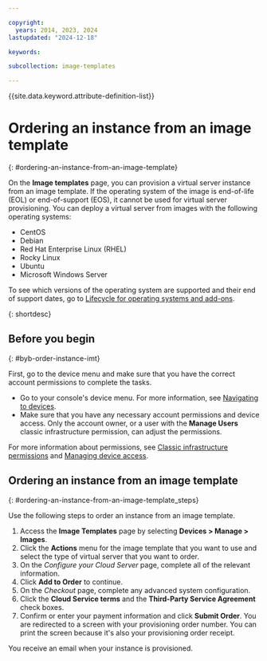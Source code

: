 ```yaml
---

copyright:
  years: 2014, 2023, 2024
lastupdated: "2024-12-18"

keywords:

subcollection: image-templates

---
```


{{site.data.keyword.attribute-definition-list}}


# Ordering an instance from an image template
{: #ordering-an-instance-from-an-image-template}

On the **Image templates** page, you can provision a virtual server instance from an image template. If the operating system of the image is end-of-life (EOL) or end-of-support (EOS), it cannot be used for virtual server provisioning. You can deploy a virtual server from images with the following operating systems:

* CentOS
* Debian
* Red Hat Enterprise Linux (RHEL)
* Rocky Linux
* Ubuntu
* Microsoft Windows Server

To see which versions of the operating system are supported and their end of support dates, go to [Lifecycle for operating systems and add-ons](/docs/bare-metal?topic=bare-metal-product-lifecycle-classic).

{: shortdesc}

## Before you begin
{: #byb-order-instance-imt}

First, go to the device menu and make sure that you have the correct account permissions to complete the tasks.

* Go to your console's device menu. For more information, see [Navigating to devices](/docs/image-templates?topic=virtual-servers-navigating-devices).
* Make sure that you have any necessary account permissions and device access. Only the account owner, or a user with the **Manage Users** classic infrastructure permission, can adjust the permissions.

For more information about permissions, see [Classic infrastructure permissions](/docs/account?topic=account-infrapermission#infrapermission) and [Managing device access](/docs/virtual-servers?topic=virtual-servers-managing-device-access).

## Ordering an instance from an image template
{: #ordering-an-instance-from-an-image-template_steps}

Use the following steps to order an instance from an image template.

1. Access the **Image Templates** page by selecting **Devices > Manage > Images**.
2. Click the **Actions** menu for the image template that you want to use and select the type of virtual server that you want to order.
3. On the _Configure your Cloud Server_ page, complete all of the relevant information.
4. Click **Add to Order** to continue.
5. On the _Checkout_ page, complete any advanced system configuration.
6. Click the **Cloud Service terms** and the **Third-Party Service Agreement** check boxes.
7. Confirm or enter your payment information and click **Submit Order**. You are redirected to a screen with your provisioning order number. You can print the screen because it's also your provisioning order receipt.

You receive an email when your instance is provisioned.
